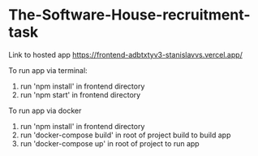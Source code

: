 # The-Software-House-recruitment-task

Link to hosted app https://frontend-adbtxtyv3-stanislavvs.vercel.app/

To run app via terminal:

1. run 'npm install' in frontend directory
2. run 'npm start' in frontend directory


To run app via docker 
1. run 'npm install' in frontend directory
2. run 'docker-compose build' in root of project build to build app
3. run 'docker-compose up' in root of project to run app 
